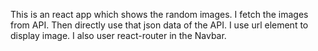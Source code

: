 This is an react app which shows the random images.
I fetch the images from API.
Then directly use that json data of the API. I use url element to display image.
I also user react-router in the Navbar.

